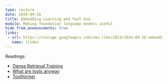 ```yaml
---
type: lecture
date: 2024-09-26
title: Embedding Learning and Tool Use
module: Making foundation language models useful
hide_from_announcments: true
links: 
 - url: https://storage.googleapis.com/cmu-llms/2024/2024-09-26-embedding-learning-and-tool-use.pdf
   name: slides
---
```

Readings:
 - [Dense Retrieval Training](https://arxiv.org/pdf/2007.00808)
 - [What are tools anyway](https://arxiv.org/pdf/2403.15452)
 - [Toolformer](https://openreview.net/pdf?id=Yacmpz84TH)
